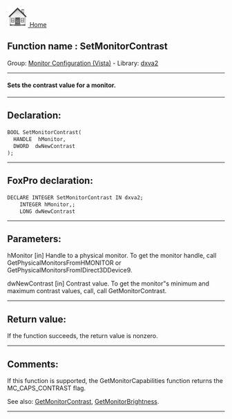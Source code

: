 [<img src="../../images/home.png"> Home ](https://github.com/VFPX/Win32API)  

## Function name : SetMonitorContrast
Group: [Monitor Configuration (Vista)](../../functions_group.md#Monitor_Configuration_(Vista))  -  Library: [dxva2](../../Libraries.md#dxva2)  
***  


#### Sets the contrast value for a monitor. 
***  


## Declaration:
```foxpro  
BOOL SetMonitorContrast(
  HANDLE  hMonitor,
  DWORD  dwNewContrast
);  
```  
***  


## FoxPro declaration:
```foxpro  
DECLARE INTEGER SetMonitorContrast IN dxva2;
	INTEGER hMonitor,;
	LONG dwNewContrast  
```  
***  


## Parameters:
hMonitor
[in]  Handle to a physical monitor. To get the monitor handle, call GetPhysicalMonitorsFromHMONITOR or GetPhysicalMonitorsFromIDirect3DDevice9.

dwNewContrast
[in]  Contrast value. To get the monitor"s minimum and maximum contrast values, call, call GetMonitorContrast.
  
***  


## Return value:
If the function succeeds, the return value is nonzero.  
***  


## Comments:
If this function is supported, the GetMonitorCapabilities function returns the MC_CAPS_CONTRAST flag.  
  
See also: [GetMonitorContrast](../dxva2/GetMonitorContrast.md), [GetMonitorBrightness](../dxva2/GetMonitorBrightness.md).  
  
***  

